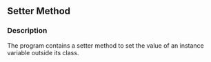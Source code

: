 ## Setter Method

### Description

The program contains a setter method to set the value of an instance variable outside its class.
